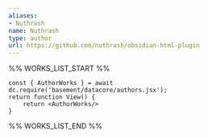 ```yaml
---
aliases:
- Nuthrash
name: Nuthrash
type: author
url: https://github.com/nuthrash/obsidian-html-plugin
---
```



%% WORKS_LIST_START %%

```datacorejsx
const { AuthorWorks } = await dc.require('basement/datacore/authors.jsx');
return function View() {
    return <AuthorWorks/>
}
```
%% WORKS_LIST_END %%